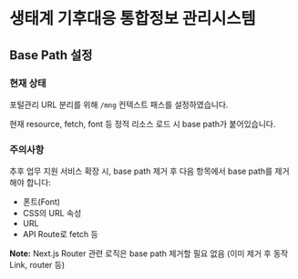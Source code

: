 # 생태계 기후대응 통합정보 관리시스템

## Base Path 설정

### 현재 상태

포털관리 URL 분리를 위해 `/mng` 컨텍스트 패스를 설정하였습니다.

현재 resource, fetch, font 등 정적 리소스 로드 시 base path가 붙어있습니다.

### 주의사항

추후 업무 지원 서비스 확장 시, base path 제거 후 다음 항목에서 base path를 제거해야 합니다:

- 폰트(Font)
- CSS의 URL 속성
- URL
- API Route로 fetch 등

**Note:** Next.js Router 관련 로직은 base path 제거할 필요 없음 (이미 제거 후 동작 Link, router 등)
